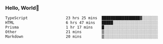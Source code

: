 
### Hello, World🐤

<!--START_SECTION:waka-->

```txt
TypeScript                 23 hrs 25 mins  █████████████████▓░░░░░░░   70.10 %
HTML                       6 hrs 47 mins   █████░░░░░░░░░░░░░░░░░░░░   20.32 %
Prisma                     1 hr 17 mins    █░░░░░░░░░░░░░░░░░░░░░░░░   03.87 %
Other                      21 mins         ▒░░░░░░░░░░░░░░░░░░░░░░░░   01.08 %
Markdown                   20 mins         ▒░░░░░░░░░░░░░░░░░░░░░░░░   01.04 %
```

<!--END_SECTION:waka-->
